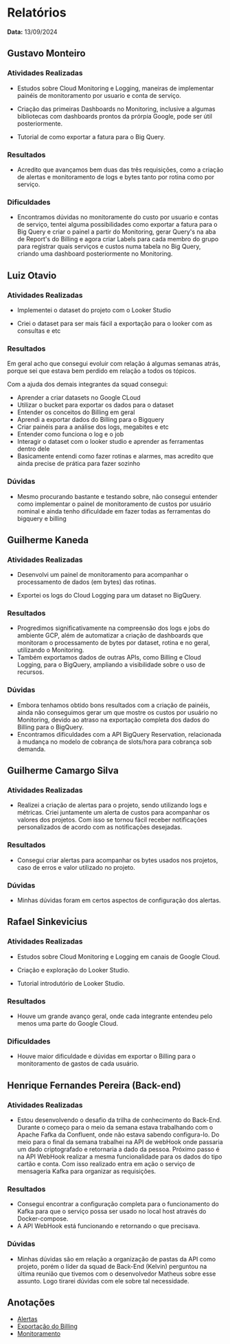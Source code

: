 # Relatórios

**Data:** 13/09/2024

## Gustavo Monteiro

### Atividades Realizadas

- Estudos sobre Cloud Monitoring e Logging, maneiras de implementar painéis de monitoramento por usuario e conta de serviço.

- Criação das primeiras Dashboards no Monitoring, inclusive a algumas bibliotecas com dashboards prontos da prórpia Google, pode ser útil posteriormente.

- Tutorial de como exportar a fatura para o Big Query.

### Resultados
- Acredito que avançamos bem duas das três requisições, como a criação de alertas e monitoramento de logs e bytes tanto por rotina como por serviço.

### Dificuldades

- Encontramos dúvidas no monitoramente do custo por usuario e contas de serviço, tentei alguma possibilidades como exportar a fatura para o Big Query e criar o painel a partir do Monitoring, gerar Query's na aba de Report's do Billing e agora criar Labels para cada membro do grupo para registrar quais serviços e custos numa tabela no Big Query, criando uma dashboard posteriormente no Monitoring.

## Luiz Otavio

### Atividades Realizadas

- Implementei o dataset do projeto com o Looker Studio

- Criei o dataset para ser mais fácil a exportação para o looker com as consultas e etc

### Resultados

Em geral acho que consegui evoluir com relação á algumas semanas atrás, porque sei que estava bem perdido em relação a todos os tópicos.

Com a ajuda dos demais integrantes da squad consegui:

- Aprender a criar datasets no Google CLoud
- Utilizar o bucket para exportar os dados para o dataset
- Entender os conceitos do Billing em geral
- Aprendi a exportar dados do Billing para o Bigquery
- Criar painéis para a análise dos logs, megabites e etc
- Entender como funciona o log e o job
- Interagir o dataset com o looker studio e aprender as ferramentas dentro dele
- Basicamente entendi como fazer rotinas e alarmes, mas acredito que ainda precise de prática para fazer sozinho


### Dúvidas 

- Mesmo procurando bastante e testando sobre, não consegui entender como implementar o painel de monitoramento de custos por usuário nominal e ainda tenho dificuldade em fazer todas as ferramentas do bigquery e billing

## Guilherme Kaneda

### Atividades Realizadas

- Desenvolvi um painel de monitoramento para acompanhar o processamento de dados (em bytes) das rotinas.

- Exportei os logs do Cloud Logging para um dataset no BigQuery.

### Resultados

- Progredimos significativamente na compreensão dos logs e jobs do ambiente GCP, além de automatizar a criação de dashboards que monitoram o processamento de bytes por dataset, rotina e no geral, utilizando o Monitoring.
- Também exportamos dados de outras APIs, como Billing e Cloud Logging, para o BigQuery, ampliando a visibilidade sobre o uso de recursos.

### Dúvidas 

- Embora tenhamos obtido bons resultados com a criação de painéis, ainda não conseguimos gerar um que mostre os custos por usuário no Monitoring, devido ao atraso na exportação completa dos dados do Billing para o BigQuery.
- Encontramos dificuldades com a API BigQuery Reservation, relacionada à mudança no modelo de cobrança de slots/hora para cobrança sob demanda.

## Guilherme Camargo Silva

### Atividades Realizadas
- Realizei a criação de alertas para o projeto, sendo utilizando logs e métricas. Criei juntamente um alerta de custos para acompanhar os valores dos projetos. Com isso se tornou fácil receber notificações personalizados de acordo com as notificações desejadas.

### Resultados
* Consegui criar alertas para acompanhar os bytes usados nos projetos, caso de erros e valor utilizado no projeto.

### Dúvidas
- Minhas dúvidas foram em certos aspectos de configuração dos alertas.

## Rafael Sinkevicius

### Atividades Realizadas

- Estudos sobre Cloud Monitoring e Logging em canais de Google Cloud.

- Criação e exploração do Looker Studio.

- Tutorial introdutório de Looker Studio.

### Resultados
- Houve um grande avanço geral, onde cada integrante entendeu pelo menos uma parte do Google Cloud.

### Dificuldades

- Houve maior dificuldade e dúvidas em exportar o Billing para o monitoramento de gastos de cada usuário.

## Henrique Fernandes Pereira (Back-end)

### Atividades Realizadas
- Estou desenvolvendo o desafio da trilha de conhecimento do Back-End.
Durante o começo para o meio da semana estava trabalhando com o Apache Fafka da Confluent, onde não estava sabendo configura-lo. Do meio para o final da semana trabalhei na API de webHook onde passaria um dado criptografado e retornaria a dado da pessoa. Próximo passo é na API WebHook realizar a mesma funcionalidade para os dados do tipo cartão e conta. Com isso realizado entra em ação o serviço de mensageria Kafka para organizar as requisições.

### Resultados
* Consegui encontrar a configuração completa para o funcionamento do Kafka para que o serviço possa ser usado no local host através do Docker-compose.
* A API WebHook está funcionando e retornando o que precisava.

### Dúvidas
- Minhas dúvidas são em relação a organização de pastas da API como projeto, porém o líder da squad de Back-End (Kelvin) perguntou na última reunião que tivemos com o desenvolvedor Matheus sobre esse assunto. Logo tirarei dúvidas com ele sobre tal necessidade.

## Anotações
- [Alertas](/anotações/alert.md)
- [Exportação do Billing](/anotações/export_billing.md)
- [Monitoramento](/anotações/monitoramento.md)
